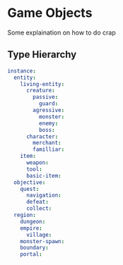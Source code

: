 # Game Objects
Some explaination on how to do crap

## Type Hierarchy
``` yaml
instance:
  entity: 
    living-entity: 
      creature: 
        passive: 
          guard: 
        agressive: 
          monster: 
          enemy: 
          boss: 
      character: 
        merchant: 
        familliar: 
    item: 
      weapon: 
      tool: 
      basic-item:  
  objective: 
    quest: 
      navigation: 
      defeat: 
      collect: 
  region: 
    dungeon: 
    empire: 
      village: 
    monster-spawn: 
    boundary: 
    portal: 
```
